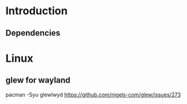 # Introduction 

## Dependencies

# Linux
## glew for wayland
pacman -Syu glewlwyd
https://github.com/nigels-com/glew/issues/273
